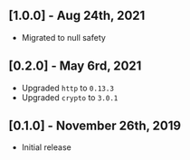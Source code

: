 ## [1.0.0] - Aug 24th, 2021

* Migrated to null safety

## [0.2.0] - May 6rd, 2021

* Upgraded `http` to `0.13.3`
* Upgraded `crypto` to `3.0.1`

## [0.1.0] - November 26th, 2019

* Initial release
